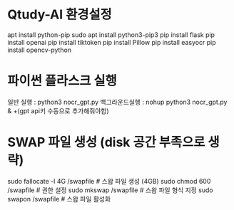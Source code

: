 # Qtudy-AI 환경설정

apt install python-pip
sudo apt install python3-pip3
pip install flask
pip install openai
pip install tiktoken
pip install Pillow
pip install easyocr 
pip install opencv-python




# 파이썬 플라스크 실행
일반 실행 : python3 nocr_gpt.py
백그라운드실행 : nohup python3 nocr_gpt.py &
+(gpt api키 수동으로 추가해줘야함)






# SWAP 파일 생성  (disk 공간 부족으로 생략)
sudo fallocate -l 4G /swapfile  # 스왑 파일 생성 (4GB)
sudo chmod 600 /swapfile        # 권한 설정
sudo mkswap /swapfile            # 스왑 파일 형식 지정
sudo swapon /swapfile            # 스왑 파일 활성화



